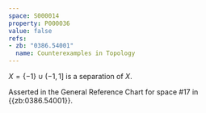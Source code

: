 ```yaml
---
space: S000014
property: P000036
value: false
refs:
- zb: "0386.54001"
  name: Counterexamples in Topology
---
```


$X = \{-1\} \cup (-1,1]$ is a separation of $X$.

Asserted in the General Reference Chart for space #17 in
{{zb:0386.54001}}.
